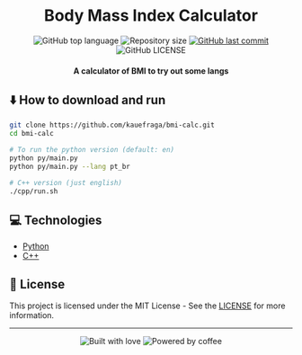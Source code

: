 <h1 align="center">Body Mass Index Calculator</h1>

<p align="center">
  <img
    alt="GitHub top language"
    src="https://img.shields.io/github/languages/top/kauefraga/bmi-calc.svg"
  />
  <img
    alt="Repository size"
    src="https://img.shields.io/github/repo-size/kauefraga/bmi-calc.svg"
  />
  <a href="https://github.com/kauefraga/bmi-calc/commits/main">
    <img
      alt="GitHub last commit"
      src="https://img.shields.io/github/last-commit/kauefraga/bmi-calc.svg"
    />
  </a>
  <img
    alt="GitHub LICENSE"
    src="https://img.shields.io/github/license/kauefraga/bmi-calc.svg"
  />
</p>

<!-- Body mass index (bmi) :: Índice de massa corporal (imc) -->
<h4 align="center">A calculator of BMI to try out some langs</h4>

## ⬇️ How to download and run
```bash
git clone https://github.com/kauefraga/bmi-calc.git
cd bmi-calc

# To run the python version (default: en)
python py/main.py
python py/main.py --lang pt_br

# C++ version (just english)
./cpp/run.sh
```

## 💻 Technologies

- [Python](https://python.org)
- [C++](https://en.wikipedia.org/wiki/C++)

## 📝 License

This project is licensed under the MIT License - See the [LICENSE](https://github.com/kauefraga/bmi-calc/blob/main/LICENSE) for more information.

---
<div align="center" display="flex">
  <img alt="Built with love" src="https://forthebadge.com/images/badges/built-with-love.svg">
  <img alt="Powered by coffee" src="https://forthebadge.com/images/badges/powered-by-coffee.svg">
</div>
